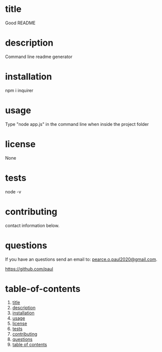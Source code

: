   # title

   Good README

  # description

   Command line readme generator

  # installation

   npm i inquirer

  # usage

   Type "node app.js" in the command line when inside the project folder

  # license

   None

  # tests

   node -v

  # contributing

   contact information below.

   # questions

   If you have an questions send an email to: pearce.o.paul2020@gmail.com.

   https://github.com/paul

  # table-of-contents
  
  1. [title](#title)
  2. [description](#description)
  3. [installation](#installation)
  4. [usage](#usage)
  5. [license](#license)
  6. [tests](#tests)
  7. [contributing](#contributing)
  8. [questions](#questions)
  9. [table of contents](#table-of-contents)

  
  